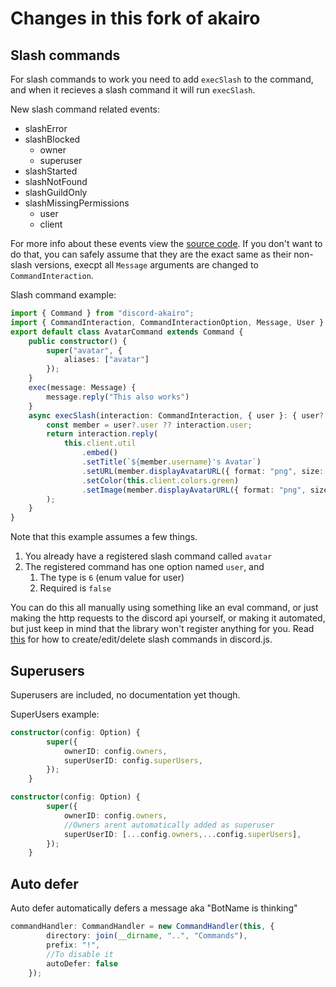 # Changes in this fork of akairo

## Slash commands
For slash commands to work you need to add `execSlash` to the command, and when it recieves a slash command it will run `execSlash`.

New slash command related events:
 * slashError
 * slashBlocked
    * owner
    * superuser
 * slashStarted
 * slashNotFound
 * slashGuildOnly
 * slashMissingPermissions
    * user
    * client

For more info about these events view the [source code](https://github.com/SkyBlockDev/discord-akairo/blob/master/src/struct/commands/CommandHandler.js#L396). If you don't want to do that, you can safely assume that they are the exact same as their non-slash versions, execpt all `Message` arguments are changed to `CommandInteraction`.

Slash command example:
```ts
import { Command } from "discord-akairo";
import { CommandInteraction, CommandInteractionOption, Message, User } from "discord.js";
export default class AvatarCommand extends Command {
    public constructor() {
        super("avatar", {
            aliases: ["avatar"]
        });
    }
    exec(message: Message) {
        message.reply("This also works")
    }
    async execSlash(interaction: CommandInteraction, { user }: { user?: CommandInteractionOption } ) {
        const member = user?.user ?? interaction.user;
        return interaction.reply(
            this.client.util
                .embed()
                .setTitle(`${member.username}'s Avatar`)
                .setURL(member.displayAvatarURL({ format: "png", size: 512, dynamic: true }))
                .setColor(this.client.colors.green)
                .setImage(member.displayAvatarURL({ format: "png", size: 512, dynamic: true }))
        );
    }
}
```
Note that this example assumes a few things.
1. You already have a registered slash command called `avatar`
2. The registered command has one option named `user`, and
    1. The type is `6` (enum value for user)
    2. Required is `false`

You can do this all manually using something like an eval command, or just making the http requests to the discord api yourself, or making it automated, but just keep in mind that the library won't register anything for you. Read [this](https://github.com/MatteZ02/discord-interactions) for how to create/edit/delete slash commands in discord.js.

## Superusers
Superusers are included, no documentation yet though.

SuperUsers example: 
```ts
constructor(config: Option) {
		super({
			ownerID: config.owners,
			superUserID: config.superUsers,
		});
	}
```
```ts
constructor(config: Option) {
		super({
			ownerID: config.owners,
            //Owners arent automatically added as superuser
			superUserID: [...config.owners,...config.superUsers],
		});
	}
```

## Auto defer
Auto defer automatically defers a message aka "BotName is thinking"

```ts
commandHandler: CommandHandler = new CommandHandler(this, {
		directory: join(__dirname, "..", "Commands"),
		prefix: "!",
        //To disable it
        autoDefer: false
	});
```
